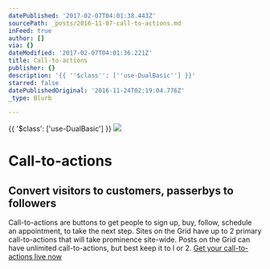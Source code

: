 ```yaml
---
datePublished: '2017-02-07T04:01:38.443Z'
sourcePath: _posts/2016-11-07-call-to-actions.md
inFeed: true
author: []
via: {}
dateModified: '2017-02-07T04:01:36.221Z'
title: Call-to-actions
publisher: {}
description: '{{ ''$class'': [''use-DualBasic''] }}'
starred: false
datePublishedOriginal: '2016-11-24T02:19:04.776Z'
_type: Blurb

---
```

{{ '$class': \['use-DualBasic'\] }}
![](https://the-grid-user-content.s3-us-west-2.amazonaws.com/411d9cfd-a95d-4157-91a0-524b840bf1d6.jpg)

# Call-to-actions

## Convert visitors to customers, passerbys to followers

Call-to-actions are buttons to get people to sign up, buy, follow, schedule an appointment, to take the next step. Sites on the Grid have up to 2 primary call-to-actions that will take prominence site-wide. Posts on the Grid can have unlimited call-to-actions, but best keep it to l or 2\.
[Get your call-to-actions live now][0]

[0]: https://plans.thegrid.io/